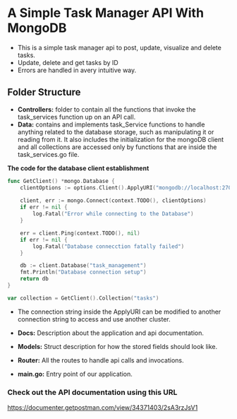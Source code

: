 # A Simple Task Manager API With MongoDB

* This is a simple task manager api to post, update, visualize and delete tasks. 
* Update, delete and get tasks by ID
* Errors are handled in avery intuitive way.

## Folder Structure

* **Controllers:** folder to contain all the functions that invoke the task_services function up on an API call.
* **Data:** contains and implements task_Service functions to handle anything related to the database storage, such as manipulating it or reading from it. It also includes the initialization for the mongoDB client and all collections are accessed only by functions that are inside the task_services.go file.

**The code for the database client establishment**
```go
func GetClient() *mongo.Database {
	clientOptions := options.Client().ApplyURI("mongodb://localhost:27017")
	
	client, err := mongo.Connect(context.TODO(), clientOptions)
	if err != nil {
		log.Fatal("Error while connecting to the Database")
	}

	err = client.Ping(context.TODO(), nil)
	if err != nil {
		log.Fatal("Database connecction fatally failed")
	}

	db := client.Database("task_management")
	fmt.Println("Database connection setup")
	return db
}

var collection = GetClient().Collection("tasks")
```

* The connection string inside the ApplyURI can be modified to another connection string to access and use another cluster.

* **Docs:** Description about the application and api documentation.
* **Models:** Struct description for how the stored fields should look like.
* **Router:** All the routes to handle api calls and invocations.
* **main.go:** Entry point of our application.

### Check out the API documentation using this URL

https://documenter.getpostman.com/view/34371403/2sA3rzJsV1